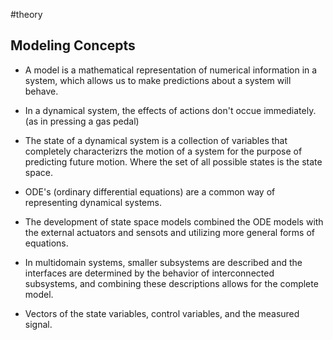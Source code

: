 #theory 

## Modeling Concepts

- A model is a mathematical representation of numerical information in a system, which allows us to make predictions about a system will behave.

- In a dynamical system, the effects of actions don't occue immediately. (as in pressing a gas pedal)

- The state of a dynamical system is a collection of variables that completely characterizrs the motion of a system for the purpose of predicting future motion. Where the set of all possible states is the state space.

- ODE's (ordinary differential equations) are a common way of representing dynamical systems.

- The development of state space models combined the ODE models with the external actuators and sensots and utilizing more general forms of equations.

- In multidomain systems, smaller subsystems are described and the interfaces are determined by the behavior of interconnected subsystems, and combining these descriptions allows for the complete model.

- Vectors of the state variables, control variables, and the measured signal.